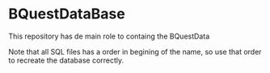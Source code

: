 # BQuestDataBase
This repository has de main role to containg the BQuestData

Note that all SQL files has a order in begining of the name, so use that order to recreate the database correctly.
